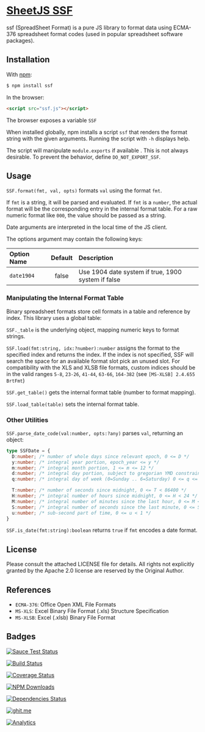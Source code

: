# [SheetJS SSF](http://sheetjs.com)

ssf (SpreadSheet Format) is a pure JS library to format data using ECMA-376
spreadsheet format codes (used in popular spreadsheet software packages).


## Installation

With [npm](https://www.npmjs.org/package/ssf):

```bash
$ npm install ssf
```

In the browser:

```html
<script src="ssf.js"></script>
```

The browser exposes a variable `SSF`

When installed globally, npm installs a script `ssf` that renders the format
string with the given arguments.  Running the script with `-h` displays help.

The script will manipulate `module.exports` if available .  This is not always
desirable.  To prevent the behavior, define `DO_NOT_EXPORT_SSF`.

## Usage

`SSF.format(fmt, val, opts)` formats `val` using the format `fmt`.

If `fmt` is a string, it will be parsed and evaluated.  If `fmt` is a `number`,
the actual format will be the corresponding entry in the internal format table.
For a raw numeric format like `000`, the value should be passed as a string.

Date arguments are interpreted in the local time of the JS client.

The options argument may contain the following keys:

| Option Name | Default | Description                                          |
| :---------- | :-----: | :--------------------------------------------------- |
| `date1904`  | false   | Use 1904 date system if true, 1900 system if false   |

### Manipulating the Internal Format Table

Binary spreadsheet formats store cell formats in a table and reference by index.
This library uses a global table:

`SSF._table` is the underlying object, mapping numeric keys to format strings.

`SSF.load(fmt:string, idx:?number):number` assigns the format to the specified
index and returns the index.  If the index is not specified, SSF will search the
space for an available format slot pick an unused slot.  For compatibility with
the XLS and XLSB file formats, custom indices should be in the valid ranges
`5-8`, `23-26`, `41-44`, `63-66`, `164-382` (see `[MS-XLSB] 2.4.655 BrtFmt`)

`SSF.get_table()` gets the internal format table (number to format mapping).

`SSF.load_table(table)` sets the internal format table.

### Other Utilities

`SSF.parse_date_code(val:number, opts:?any)` parses `val`, returning an object:

```typescript
type SSFDate = {
  D:number; /* number of whole days since relevant epoch, 0 <= D */
  y:number; /* integral year portion, epoch_year <= y */
  m:number; /* integral month portion, 1 <= m <= 12 */
  d:number; /* integral day portion, subject to gregorian YMD constraints */
  q:number; /* integral day of week (0=Sunday .. 6=Saturday) 0 <= q <= 6 */

  T:number; /* number of seconds since midnight, 0 <= T < 86400 */
  H:number; /* integral number of hours since midnight, 0 <= H < 24 */
  M:number; /* integral number of minutes since the last hour, 0 <= M < 60 */
  S:number; /* integral number of seconds since the last minute, 0 <= S < 60 */
  u:number; /* sub-second part of time, 0 <= u < 1 */
}
```

`SSF.is_date(fmt:string):boolean` returns `true` if `fmt` encodes a date format.

## License

Please consult the attached LICENSE file for details.  All rights not explicitly
granted by the Apache 2.0 license are reserved by the Original Author.

## References

 - `ECMA-376`: Office Open XML File Formats
 - `MS-XLS`: Excel Binary File Format (.xls) Structure Specification
 - `MS-XLSB`: Excel (.xlsb) Binary File Format

## Badges

[![Sauce Test Status](https://saucelabs.com/browser-matrix/ssfjs.svg)](https://saucelabs.com/u/ssfjs)

[![Build Status](https://travis-ci.org/SheetJS/ssf.svg?branch=master)](https://travis-ci.org/SheetJS/ssf)

[![Coverage Status](http://img.shields.io/coveralls/SheetJS/ssf/master.svg)](https://coveralls.io/r/SheetJS/ssf?branch=master)

[![NPM Downloads](https://img.shields.io/npm/dt/ssf.svg)](https://npmjs.org/package/ssf)

[![Dependencies Status](https://david-dm.org/sheetjs/ssf/status.svg)](https://david-dm.org/sheetjs/ssf)

[![ghit.me](https://ghit.me/badge.svg?repo=sheetjs/js-xlsx)](https://ghit.me/repo/sheetjs/js-xlsx)

[![Analytics](https://ga-beacon.appspot.com/UA-36810333-1/SheetJS/ssf?pixel)](https://github.com/SheetJS/ssf)
